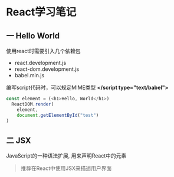<!--
 * @Description: React的学习笔记
 * @version: 
 * @Author: WuTao
 * @Date: 2019-12-20 14:04:46
 * @LastEditors  : WuTao
 * @LastEditTime : 2019-12-20 14:06:03
 -->
# React学习笔记
## 一 Hello World

使用react时需要引入几个依赖包
* react.development.js
* react-dom.development.js
* babel.min.js

编写script代码时，可以规定MIME类型 
**</script type="text/babel"></script>**

```javascript
const element = (<h1>Hello, World</h1>)
  ReactDOM.render(
    element,
    document.getElementById("test")
)
```

## 二 JSX
JavaScript的一种语法扩展, 用来声明React中的元素
> 推荐在React中使用JSX来描述用户界面

